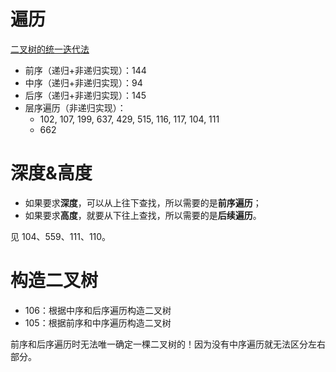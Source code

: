 # 遍历

[二叉树的统一迭代法](https://github.com/youngyangyang04/leetcode-master/blob/master/problems/%E4%BA%8C%E5%8F%89%E6%A0%91%E7%9A%84%E7%BB%9F%E4%B8%80%E8%BF%AD%E4%BB%A3%E6%B3%95.md)

- 前序（递归+非递归实现）：144
- 中序（递归+非递归实现）：94
- 后序（递归+非递归实现）：145
- 层序遍历（非递归实现）：
    - 102, 107, 199, 637, 429, 515, 116, 117, 104, 111
    - 662

# 深度&高度

- 如果要求**深度**，可以从上往下查找，所以需要的是**前序遍历**；
- 如果要求**高度**，就要从下往上查找，所以需要的是**后续遍历**。

见 104、559、111、110。

# 构造二叉树

- 106：根据中序和后序遍历构造二叉树
- 105：根据前序和中序遍历构造二叉树

前序和后序遍历时无法唯一确定一棵二叉树的！因为没有中序遍历就无法区分左右部分。


